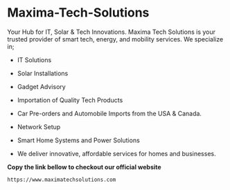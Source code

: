 # Maxima-Tech-Solutions
Your Hub for IT, Solar &amp; Tech Innovations.
Maxima Tech Solutions is your trusted provider of smart tech, energy, and mobility services. We specialize in;
- IT Solutions 

- Solar Installations

- Gadget Advisory 

- Importation of Quality Tech Products

- Car Pre-orders and Automobile Imports from the USA & Canada.

- Network Setup

- Smart Home Systems and Power Solutions

- We deliver innovative, affordable services for homes and businesses.

  

**Copy the link bellow to checkout our official website**


`` https://www.maximatechsolutions.com
``
